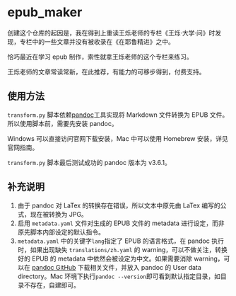 # epub_maker

创建这个仓库的起因是，我在得到上重读王烁老师的专栏《王烁·大学·问》时发现，专栏中的一些文章并没有被收录在《在耶鲁精进》之中。

恰巧最近在学习 epub 制作，索性就拿王烁老师的这个专栏来练习。

王烁老师的文章常读常新，在此推荐，有能力的可移步得到，付费支持。

## 使用方法

`transform.py` 脚本依赖[pandoc](https://pandoc.org/)工具实现将 Markdown 文件转换为 EPUB 文件。所以使用脚本前，需要先安装 pandoc。

Windows 可以直接访问官网下载安装，Mac 中可以使用 Homebrew 安装，详见官网指南。

`transform.py` 脚本最后测试成功的 pandoc 版本为 v3.6.1。

## 补充说明

1. 由于 pandoc 对 LaTex 的转换存在错误，所以文本中原先由 LaTex 编写的公式，现在被转换为 JPG。
2. 启用 `metadata.yaml` 文件对生成的 EPUB 文件的 metadata 进行设定，而非原先脚本内部设定的默认指令。
3. `metadata.yaml` 中的关键字`lang`指定了 EPUB 的语言格式，在 pandoc 执行时，如果出现缺失 `translations/zh.yaml` 的 warning，可以不做关注，转换好的 EPUB 的 metadata 中依然会被设定为中文。如果需要消除 warning，可以在 [pandoc GitHub](https://github.com/jgm/pandoc/tree/main/data/translations) 下载相关文件，并放入 pandoc 的 User data directory。Mac 环境下执行`pandoc --version`即可看到默认指定目录，如目录不存在，自建即可。
